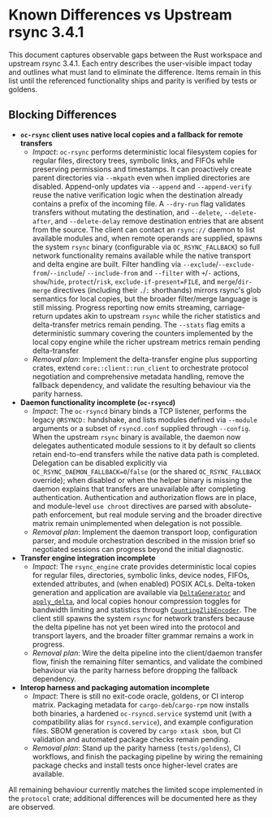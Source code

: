 # Known Differences vs Upstream rsync 3.4.1

This document captures observable gaps between the Rust workspace and upstream
rsync 3.4.1. Each entry describes the user-visible impact today and outlines
what must land to eliminate the difference. Items remain in this list until the
referenced functionality ships and parity is verified by tests or goldens.

## Blocking Differences

- **`oc-rsync` client uses native local copies and a fallback for remote transfers**
  - *Impact*: `oc-rsync` performs deterministic local filesystem copies for
    regular files, directory trees, symbolic links, and FIFOs while preserving
    permissions and timestamps. It can proactively create parent directories via
    `--mkpath` even when implied directories are disabled. Append-only updates via
    `--append` and `--append-verify` reuse the native verification logic when the
    destination already contains a prefix of the incoming file. A `--dry-run` flag
    validates transfers without
    mutating the destination, and `--delete`, `--delete-after`, and
    `--delete-delay` remove destination entries that
    are absent from the source. The client can contact an `rsync://` daemon to
    list available modules and, when remote operands are supplied, spawns the
    system `rsync` binary (configurable via `OC_RSYNC_FALLBACK`) so full network
    functionality remains available while the native transport and delta engine
    are built. Filter handling via `--exclude`/`--exclude-from`/`--include`/
    `--include-from` and `--filter` with `+`/`-` actions, `show`/`hide`,
    `protect`/`risk`, `exclude-if-present=FILE`, and `merge`/`dir-merge`
    directives (including their `.`/`:` shorthands) mirrors rsync's glob
    semantics for local copies, but the broader filter/merge language is still
    missing. Progress reporting now
    emits streaming, carriage-return updates akin to upstream `rsync` while the
    richer statistics and delta-transfer metrics remain pending. The `--stats`
    flag emits a deterministic summary covering the counters implemented by the local copy
    engine while the richer upstream metrics remain pending delta-transfer
  - *Removal plan*: Implement the delta-transfer engine plus supporting crates,
    extend `core::client::run_client` to orchestrate protocol negotiation and
    comprehensive metadata handling, remove the fallback dependency, and
    validate the resulting behaviour via the parity harness.
- **Daemon functionality incomplete (`oc-rsyncd`)**
  - *Impact*: The `oc-rsyncd` binary binds a TCP listener, performs the legacy
    `@RSYNCD:` handshake, and lists modules defined via `--module` arguments or
    a subset of `rsyncd.conf` supplied through `--config`. When the upstream
    `rsync` binary is available, the daemon now delegates authenticated module
    sessions to it by default so clients retain end-to-end transfers while the
    native data path is completed. Delegation can be disabled explicitly via
    `OC_RSYNC_DAEMON_FALLBACK=0`/`false` (or the shared `OC_RSYNC_FALLBACK`
    override); when disabled or when the helper binary is missing the daemon
    explains that transfers are unavailable after completing authentication.
    Authentication and authorization flows are in place, and module-level
    `use chroot` directives are parsed with absolute-path enforcement, but real
    module serving and the broader directive matrix remain unimplemented when
    delegation is not possible.
  - *Removal plan*: Implement the daemon transport loop, configuration parser,
    and module orchestration described in the mission brief so negotiated
    sessions can progress beyond the initial diagnostic.
- **Transfer engine integration incomplete**
  - *Impact*: The `rsync_engine` crate provides deterministic local copies for
    regular files, directories, symbolic links, device nodes, FIFOs, extended
    attributes, and (when enabled) POSIX ACLs. Delta-token generation and
    application are available via
    [`DeltaGenerator`](../crates/engine/src/delta/generator.rs) and
    [`apply_delta`](../crates/engine/src/delta/script.rs), and local copies honour
    compression toggles for bandwidth limiting and statistics through
    [`CountingZlibEncoder`](../crates/engine/src/local_copy.rs). The client still
    spawns the system `rsync` for network transfers because the delta pipeline
    has not yet been wired into the protocol and transport layers, and the
    broader filter grammar remains a work in progress.
  - *Removal plan*: Wire the delta pipeline into the client/daemon transfer
    flow, finish the remaining filter semantics, and validate the combined
    behaviour via the parity harness before dropping the fallback dependency.
- **Interop harness and packaging automation incomplete**
  - *Impact*: There is still no exit-code oracle, goldens, or CI interop matrix.
    Packaging metadata for `cargo-deb`/`cargo-rpm` now installs both binaries, a
    hardened `oc-rsyncd.service` systemd unit (with a compatibility alias for
    `rsyncd.service`), and example configuration files. SBOM generation is
    covered by `cargo xtask sbom`, but CI validation and automated package
    checks remain pending.
  - *Removal plan*: Stand up the parity harness (`tests/goldens`), CI workflows,
    and finish the packaging pipeline by wiring the remaining package checks and
    install tests once higher-level crates are available.

All remaining behaviour currently matches the limited scope implemented in the
`protocol` crate; additional differences will be documented here as they are
observed.
